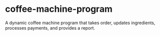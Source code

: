 # coffee-machine-program
A dynamic coffee machine program that takes order, updates ingredients, processes payments, and provides a report.
